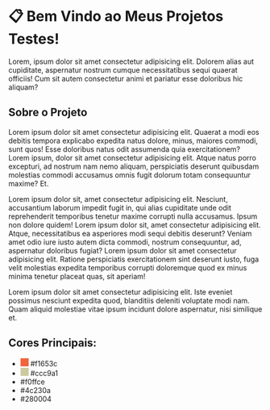 <h1> &#x1F4CB Bem Vindo ao Meus Projetos Testes! </h1>

<p>Lorem, ipsum dolor sit amet consectetur adipisicing elit. Dolorem alias aut cupiditate, aspernatur nostrum cumque necessitatibus sequi quaerat officiis! Cum sit autem consectetur animi et pariatur esse doloribus hic aliquam?</p>

<h2>Sobre o Projeto</h2>
<p>Lorem ipsum dolor sit amet consectetur adipisicing elit. Quaerat a modi eos debitis tempora explicabo expedita natus dolore, minus, maiores commodi, sunt quos! Esse doloribus natus odit assumenda quia exercitationem? Lorem ipsum, dolor sit amet consectetur adipisicing elit. Atque natus porro excepturi, ad nostrum nam nemo aliquam, perspiciatis deserunt quibusdam molestias commodi accusamus omnis fugit dolorum totam consequuntur maxime? Et.</p>

<p>Lorem ipsum dolor sit, amet consectetur adipisicing elit. Nesciunt, accusantium laborum impedit fugit in, qui alias cupiditate unde odit reprehenderit temporibus tenetur maxime corrupti nulla accusamus. Ipsum non dolore quidem! Lorem ipsum dolor sit, amet consectetur adipisicing elit. Atque, necessitatibus ea asperiores modi sequi debitis deserunt? Veniam amet odio iure iusto autem dicta commodi, nostrum consequuntur, ad, aspernatur doloribus fugiat? Lorem ipsum dolor sit amet consectetur adipisicing elit. Ratione perspiciatis exercitationem sint deserunt iusto, fuga velit molestias expedita temporibus corrupti doloremque quod ex minus minima tenetur placeat quas, sit aperiam!</p>

<p>Lorem ipsum dolor sit amet consectetur adipisicing elit. Iste eveniet possimus nesciunt expedita quod, blanditiis deleniti voluptate modi nam. Quam aliquid molestiae vitae ipsum incidunt dolore aspernatur, nisi similique et.</p>

<h2> Cores Principais: </h2>
<ul>
  <li><img src="img/readme/f1653c.png" alt="Icone de Cor"> #f1653c</li>
  <li><img src="img/readme/ccc9a1.png" alt="Icone de Cor"> #ccc9a1</li>
  <li>#f0ffce</li>
  <li>#4c230a</li>
  <li>#280004</li>
</ul>
